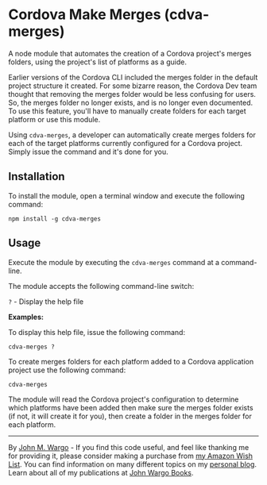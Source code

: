 Cordova Make Merges (cdva-merges)
=================================

A node module that automates the creation of a Cordova project's merges folders, using the project's list of platforms as a guide.

Earlier versions of the Cordova CLI included the merges folder in the default project structure it created. For some bizarre reason, the Cordova Dev team thought that removing the merges folder would be less confusing for users. So, the merges folder no longer exists, and is no longer even documented. To use this feature, you'll have to manually create folders for each target platform or use this module.

Using `cdva-merges`, a developer can automatically create merges folders for each of the target platforms currently configured for a Cordova project. Simply issue the command and it's done for you.

Installation
------------

To install the module, open a terminal window and execute the following command:

	npm install -g cdva-merges

Usage
------------

Execute the module by executing the `cdva-merges` command at a command-line. 

The module accepts the following command-line switch:

`?` - Display the help file

**Examples:**

To display this help file, issue the following command:

    cdva-merges ?
	
To create merges folders for each platform added to a Cordova application project use the following command:

    cdva-merges

The module will read the Cordova project's configuration to determine which platforms have been added then make sure the merges folder exists (if not, it will create it for you), then create a folder in the merges folder for each platform.

***
By [John M. Wargo](http://www.johnwargo.com) - If you find this code useful, and feel like thanking me for providing it, please consider making a purchase from [my Amazon Wish List](https://amzn.com/w/1WI6AAUKPT5P9). You can find information on many different topics on my [personal blog](http://www.johnwargo.com). Learn about all of my publications at [John Wargo Books](http://www.johnwargobooks.com). 
            
